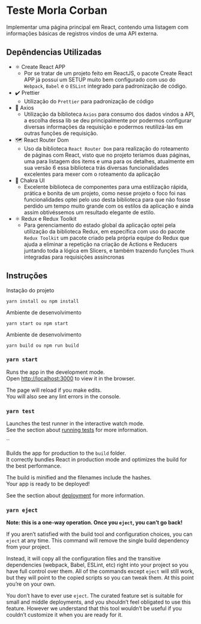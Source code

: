 # Teste Morla Corban

Implementar uma página principal em React, contendo uma listagem com informações básicas de registros vindos de uma API externa.

## Depêndencias Utilizadas

- ⚛️ Create React APP
  - Por se tratar de um projeto feito em ReactJS, o pacote Create React APP já possuí um SETUP muito bem configurado com uso do `Webpack`, `Babel` e o `ESLint` integrado para padronização de código.
- ✔️ Prettier
  - Utilização do `Prettier` para padronização de código
- 📅 Axios
  - Utilização da biblioteca `Axios` para consumo dos dados vindos a API, a escolha dessa lib se deu principalmente por podermos configurar diversas informações da requisição e podermos reutilizá-las em outras funções de requisição.
- 🗺️ React Router Dom
  - Uso da biblioteca `React Router Dom` para realização do roteamento de páginas com React, visto que no projeto teriamos duas páginas, uma para listagem dos items e uma para os detalhes, atualmente em sua versão 6 essa biblioteca trás diversas funcionalidades excelentes para mexer com o roteamento da aplicação
- 💅 Chakra UI
  - Excelente biblioteca de componentes para uma estilização rápida, prática e bonita de um projeto, como nesse projeto o foco foi nas funcionalidades optei pelo uso desta biblioteca para que não fosse perdido um tempo muito grande com os estilos da aplicação e ainda assim obtivéssemos um resultado elegante de estilo.
- ⚛️ Redux e Redux Toolkit
  - Para gerenciamento do estado global da aplicação optei pela utilização da biblioteca Redux, em específica com uso do pacote `Redux Toolkit` um pacote criado pela própria equipe do Redux que ajuda a eliminar a repetição na criação de Actions e Reducers juntando toda a lógica em Slicers, e também trazendo funções `Thunk` integradas para requisições assíncronas

## Instruções

Instação do projeto

```
yarn install ou npm install
```

Ambiente de desenvolvimento

```
yarn start ou npm start
```

Ambiente de desenvolvimento

```
yarn build ou npm run build
```

### `yarn start`

Runs the app in the development mode.\
Open [http://localhost:3000](http://localhost:3000) to view it in the browser.

The page will reload if you make edits.\
You will also see any lint errors in the console.

### `yarn test`

Launches the test runner in the interactive watch mode.\
See the section about [running tests](https://facebook.github.io/create-react-app/docs/running-tests) for more information.

``

Builds the app for production to the `build` folder.\
It correctly bundles React in production mode and optimizes the build for the best performance.

The build is minified and the filenames include the hashes.\
Your app is ready to be deployed!

See the section about [deployment](https://facebook.github.io/create-react-app/docs/deployment) for more information.

### `yarn eject`

**Note: this is a one-way operation. Once you `eject`, you can’t go back!**

If you aren’t satisfied with the build tool and configuration choices, you can `eject` at any time. This command will remove the single build dependency from your project.

Instead, it will copy all the configuration files and the transitive dependencies (webpack, Babel, ESLint, etc) right into your project so you have full control over them. All of the commands except `eject` will still work, but they will point to the copied scripts so you can tweak them. At this point you’re on your own.

You don’t have to ever use `eject`. The curated feature set is suitable for small and middle deployments, and you shouldn’t feel obligated to use this feature. However we understand that this tool wouldn’t be useful if you couldn’t customize it when you are ready for it.
